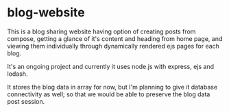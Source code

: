 # blog-website

This is a blog sharing website having option of creating posts from compose, getting a glance of it's content and heading from home page, and viewing them individually through dynamically rendered ejs pages for each blog.

It's an ongoing project and currently it uses node.js with express, ejs and lodash.

It stores the blog data in array for now, but I'm planning to give it database connectivity as well; so that we would be able to preserve the blog data post session.

